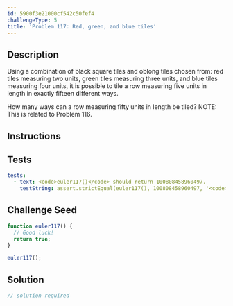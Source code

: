 ```yaml
---
id: 5900f3e21000cf542c50fef4
challengeType: 5
title: 'Problem 117: Red, green, and blue tiles'
---
```


## Description
<section id='description'>
Using a combination of black square tiles and oblong tiles chosen from: red tiles measuring two units, green tiles measuring three units, and blue tiles measuring four units, it is possible to tile a row measuring five units in length in exactly fifteen different ways.















































































How many ways can a row measuring fifty units in length be tiled?
NOTE: This is related to Problem 116.
</section>

## Instructions
<section id='instructions'>

</section>

## Tests
<section id='tests'>

```yml
tests:
  - text: <code>euler117()</code> should return 100808458960497.
    testString: assert.strictEqual(euler117(), 100808458960497, '<code>euler117()</code> should return 100808458960497.');

```

</section>

## Challenge Seed
<section id='challengeSeed'>

<div id='js-seed'>

```js
function euler117() {
  // Good luck!
  return true;
}

euler117();
```

</div>



</section>

## Solution
<section id='solution'>

```js
// solution required
```
</section>
